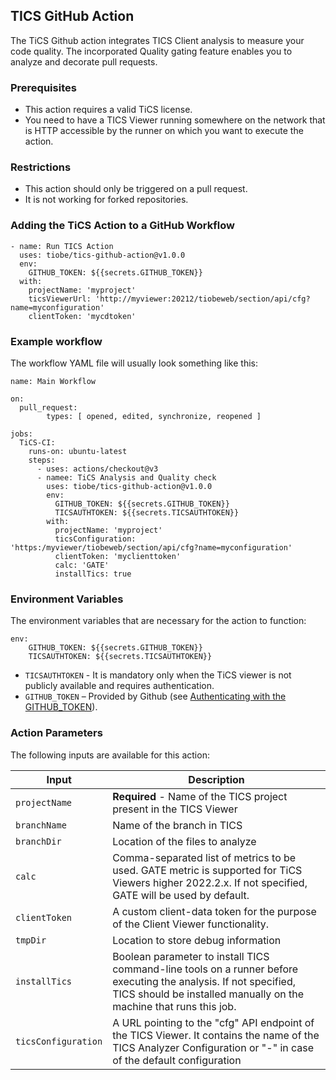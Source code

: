 ## TICS GitHub Action
The TiCS Github action integrates TICS Client analysis to measure your code quality. The incorporated Quality gating feature enables you to analyze and decorate pull requests.

### Prerequisites
- This action requires a valid TiCS license.
- You need to have a TICS Viewer running somewhere on the network that is HTTP accessible by the runner on which you want to execute the action.

### Restrictions
- This action should only be triggered on a pull request.
- It is not working for forked repositories.

### Adding the TiCS Action to a GitHub Workflow

```
- name: Run TICS Action
  uses: tiobe/tics-github-action@v1.0.0
  env: 
    GITHUB_TOKEN: ${{secrets.GITHUB_TOKEN}}
  with:
    projectName: 'myproject' 
    ticsViewerUrl: 'http://myviewer:20212/tiobeweb/section/api/cfg?name=myconfiguration'          
    clientToken: 'mycdtoken'                                        
```

### Example workflow 
The workflow YAML file will usually look something like this:

```
name: Main Workflow 

on:
  pull_request: 
        types: [ opened, edited, synchronize, reopened ] 

jobs:
  TiCS-CI:
    runs-on: ubuntu-latest
    steps:
      - uses: actions/checkout@v3
      - namee: TiCS Analysis and Quality check
        uses: tiobe/tics-github-action@v1.0.0
        env: 
          GITHUB_TOKEN: ${{secrets.GITHUB_TOKEN}}
          TICSAUTHTOKEN: ${{secrets.TICSAUTHTOKEN}}
        with:
          projectName: 'myproject'
          ticsConfiguration: 'https:/myviewer/tiobeweb/section/api/cfg?name=myconfiguration'
          clientToken: 'myclienttoken'
          calc: 'GATE'
          installTics: true
```

### Environment Variables
The environment variables that are necessary for the action to function:

```
env: 
    GITHUB_TOKEN: ${{secrets.GITHUB_TOKEN}}
    TICSAUTHTOKEN: ${{secrets.TICSAUTHTOKEN}}
```

- `TICSAUTHTOKEN` - It is mandatory only when the TiCS viewer is not publicly available and requires authentication.
- `GITHUB_TOKEN` – Provided by Github (see [Authenticating with the GITHUB_TOKEN](https://help.github.com/en/actions/automating-your-workflow-with-github-actions/authenticating-with-the-github_token)).


### Action Parameters
The following inputs are available for this action:

 |Input|Description|
 |---|---|
 |`projectName`| **Required** - Name of the TICS project present in the TICS Viewer|
 |`branchName`|Name of the branch in TICS| 
 |`branchDir`|Location of the files to analyze|
 |`calc`| Comma-separated list of metrics to be used. GATE metric is supported for TiCS Viewers higher 2022.2.x. If not specified, GATE will be used by default. |  
 |`clientToken`|A custom client-data token for the purpose of the Client Viewer functionality.|  
 |`tmpDir`| Location to store debug information | 
 | `installTics`| Boolean parameter to install TICS command-line tools on a runner before executing the analysis. If not specified, TICS should be installed manually on the machine that runs this job. | 
 |`ticsConfiguration`| A URL pointing to the "cfg" API endpoint of the TICS Viewer. It contains the name of the TICS Analyzer Configuration or "-" in case of the default configuration | 
 
